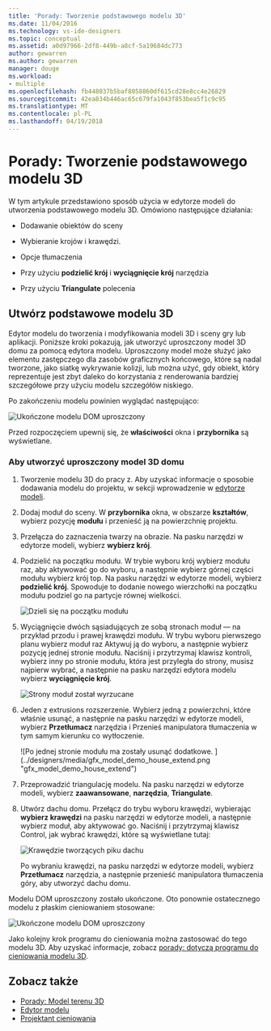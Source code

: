 ```yaml
---
title: 'Porady: Tworzenie podstawowego modelu 3D'
ms.date: 11/04/2016
ms.technology: vs-ide-designers
ms.topic: conceptual
ms.assetid: a0d97966-2df8-449b-a8cf-5a19684dc773
author: gewarren
ms.author: gewarren
manager: douge
ms.workload:
- multiple
ms.openlocfilehash: fb448037b5baf8058860df615cd28e8cc4e26829
ms.sourcegitcommit: 42ea834b446ac65c679fa1043f853bea5f1c9c95
ms.translationtype: MT
ms.contentlocale: pl-PL
ms.lasthandoff: 04/19/2018
---
```

# <a name="how-to-create-a-basic-3d-model"></a>Porady: Tworzenie podstawowego modelu 3D

W tym artykule przedstawiono sposób użycia w edytorze modeli do utworzenia podstawowego modelu 3D. Omówiono następujące działania:

-   Dodawanie obiektów do sceny

-   Wybieranie krojów i krawędzi.

-   Opcje tłumaczenia

-   Przy użyciu **podzielić krój** i **wyciągnięcie krój** narzędzia

-   Przy użyciu **Triangulate** polecenia

## <a name="create-a-basic-3d-model"></a>Utwórz podstawowe modelu 3D
 Edytor modelu do tworzenia i modyfikowania modeli 3D i sceny gry lub aplikacji. Poniższe kroki pokazują, jak utworzyć uproszczony model 3D domu za pomocą edytora modelu. Uproszczony model może służyć jako elementu zastępczego dla zasobów graficznych końcowego, które są nadal tworzone, jako siatkę wykrywanie kolizji, lub można użyć, gdy obiekt, który reprezentuje jest zbyt daleko do korzystania z renderowania bardziej szczegółowe przy użyciu modelu szczegółów niskiego.

 Po zakończeniu modelu powinien wyglądać następująco:

 ![Ukończone modelu DOM uproszczony](../designers/media/gfx_model_demo_house_final.png "gfx_model_demo_house_final")

 Przed rozpoczęciem upewnij się, że **właściwości** okna i **przybornika** są wyświetlane.

### <a name="to-create-a-simplified-3d-model-of-a-house"></a>Aby utworzyć uproszczony model 3D domu

1.  Tworzenie modelu 3D do pracy z. Aby uzyskać informacje o sposobie dodawania modelu do projektu, w sekcji wprowadzenie w [edytorze modeli](../designers/model-editor.md).

2.  Dodaj moduł do sceny. W **przybornika** okna, w obszarze **kształtów**, wybierz pozycję **modułu** i przenieść ją na powierzchnię projektu.

3.  Przełącza do zaznaczenia twarzy na obrazie. Na pasku narzędzi w edytorze modeli, wybierz **wybierz krój**.

4.  Podzielić na początku modułu. W trybie wyboru krój wybierz modułu raz, aby aktywować go do wyboru, a następnie wybierz górnej części modułu wybierz krój top. Na pasku narzędzi w edytorze modeli, wybierz **podzielić krój**. Spowoduje to dodanie nowego wierzchołki na początku modułu podziel go na partycje równej wielkości.

     ![Dzieli się na początku modułu](../designers/media/gfx_model_demo_house_subdiv.png "gfx_model_demo_house_subdiv")

5.  Wyciągnięcie dwóch sąsiadujących ze sobą stronach moduł — na przykład przodu i prawej krawędzi modułu. W trybu wyboru pierwszego planu wybierz moduł raz Aktywuj ją do wyboru, a następnie wybierz pozycję jednej stronie modułu. Naciśnij i przytrzymaj klawisz kontroli, wybierz inny po stronie modułu, która jest przyległa do strony, musisz najpierw wybrać, a następnie na pasku narzędzi edytora modelu wybierz **wyciągnięcie krój**.

     ![Strony moduł został wyrzucane](../designers/media/gfx_model_demo_house_extrude.png "gfx_model_demo_house_extrude")

6.  Jeden z extrusions rozszerzenie. Wybierz jedną z powierzchni, które właśnie usunąć, a następnie na pasku narzędzi w edytorze modeli, wybierz **Przetłumacz** narzędzia i Przenieś manipulatora tłumaczenia w tym samym kierunku co wytłoczenie.

     ![Po jednej stronie modułu ma zostały usunąć dodatkowe. ] (../designers/media/gfx_model_demo_house_extend.png "gfx_model_demo_house_extend")

7.  Przeprowadzić triangulację modelu. Na pasku narzędzi w edytorze modeli, wybierz **zaawansowane**, **narzędzia**, **Triangulate**.

8.  Utwórz dachu domu. Przełącz do trybu wyboru krawędzi, wybierając **wybierz krawędzi** na pasku narzędzi w edytorze modeli, a następnie wybierz moduł, aby aktywować go. Naciśnij i przytrzymaj klawisz Control, jak wybrać krawędzi, które są wyświetlane tutaj:

     ![Krawędzie tworzących piku dachu](../designers/media/gfx_model_demo_house_edges.png "gfx_model_demo_house_edges")

     Po wybraniu krawędzi, na pasku narzędzi w edytorze modeli, wybierz **Przetłumacz** narzędzia, a następnie przenieść manipulatora tłumaczenia góry, aby utworzyć dachu domu.

 Modelu DOM uproszczony zostało ukończone. Oto ponownie ostatecznego modelu z płaskim cieniowaniem stosowane:

 ![Ukończone modelu DOM uproszczony](../designers/media/gfx_model_demo_house_final.png "gfx_model_demo_house_final")

 Jako kolejny krok programu do cieniowania można zastosować do tego modelu 3D. Aby uzyskać informacje, zobacz [porady: dotyczą programu do cieniowania modelu 3D](../designers/how-to-apply-a-shader-to-a-3-d-model.md).

## <a name="see-also"></a>Zobacz także

- [Porady: Model terenu 3D](../designers/how-to-model-3-d-terrain.md)
- [Edytor modelu](../designers/model-editor.md)
- [Projektant cieniowania](../designers/shader-designer.md)